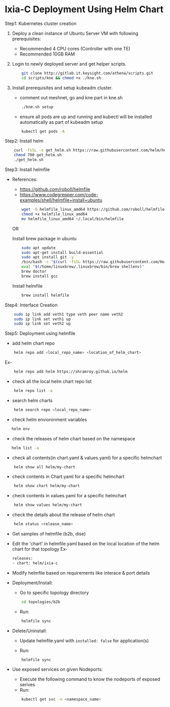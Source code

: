 # Ixia-C Deployment Using Helm Chart

Step1: Kubernetes cluster creation

1. Deploy a clean instance of Ubuntu Server VM with following prerequisites:
    - Recommended 4 CPU cores (Controller with one TE)
    - Recommended 10GB RAM

2. Login to newly deployed server and get helper scripts.

    ```sh
        git clone http://gitlab.it.keysight.com/athena/scripts.git
        cd scripts/kne && chmod +x ./kne.sh
    ```
      

3. Install prerequisites and setup kubeadm cluster.
    - comment out meshnet, go and kne part in kne.sh 

    ```sh
        ./kne.sh setup
    ```
    - ensure all pods are up and running and kubectl will be installed automatically as part of kubeadm setup
    ```sh
        kubectl get pods -A
    ```


Step2: Install helm 

```sh
    curl -fsSL -o get_helm.sh https://raw.githubusercontent.com/helm/helm/main/scripts/get-helm-3
    chmod 700 get_helm.sh
    ./get_helm.sh
```

Step3: Install helmfile
- References:
    - https://github.com/roboll/helmfile
    - https://www.codegrepper.com/code-examples/shell/helmfile+install+ubuntu

    ```sh
        wget -O helmfile_linux_amd64 https://github.com/roboll/helmfile/releases/download/v0.135.0/helmfile_linux_amd64
        chmod +x helmfile_linux_amd64
        mv helmfile_linux_amd64 ~/.local/bin/helmfile
    ```

    OR

    Install brew package in ubuntu

    ```sh 
        sudo apt update
        sudo apt-get install build-essential
        sudo apt install git -y
        /bin/bash -c "$(curl -fsSL https://raw.githubusercontent.com/Homebrew/install/HEAD/install.sh)"
        eval "$(/home/linuxbrew/.linuxbrew/bin/brew shellenv)"
        brew doctor
        brew install gcc
    ```

    Install helmfile

    ```sh
        brew install helmfile
    ```

Step4: Interface Creation

```sh
    sudo ip link add veth1 type veth peer name veth2
    sudo ip link set veth1 up
    sudo ip link set veth2 up
```

Step5: Deployment using helmfile
- add helm chart repo

```sh
    helm repo add <local_repo_name> <location_of_helm_chart>
```
Ex- 

```sh
    helm repo add helm https://shramroy.github.io/helm
```
- check all the local helm chart repo list 

```sh
    helm repo list -a
```
- search helm charts 

```sh 
    helm search repo <local_repo_name>
```
- check helm envioronment variables

```sh 
   helm env 
```
- check the releases of helm chart based on the namespace 

```sh 
   helm list -a 
```
- check all contents(in chart.yaml & values.yaml) for a specific helmchart

```sh 
    helm show all helm/my-chart
```
- check contents in Chart.yaml for a specific helmchart

```sh 
    helm show chart helm/my-chart
```
- check contents in values.yaml for a specific helmchart

```sh 
    helm show values helm/my-chart
```
- check the details about the release of helm chart 

```sh 
    helm status <release_name>
```

- Get samples of helmfile (b2b, dise)

- Edit the 'chart' in helmfile.yaml based on the local location of the helm chart for that topology
  Ex- 
  ```sh
  releases:
  - chart: helm/ixia-c
  ```

- Modify helmfile based on requirements like interace & port details

- Deployment/Install:

    - Go to specific topology directory 
    ```sh
        cd topologies/b2b
    ```

    - Run:
    ```sh
        helmfile sync
    ```


- Delete/Uninstall:

    - Update helmfile.yaml with `installed: false` for application(s)

    - Run: 
    ```sh
        helmfile sync
    ```

- Use exposed services on given Nodeports:
    - Execute the following command to know the nodeports of exposed serives
    - Run: 
    ```sh
        kubectl get svc -n <namespace_name>
    ```


